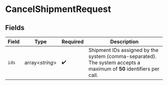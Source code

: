 # CancelShipmentRequest


## Fields

| Field                                                                                                               | Type                                                                                                                | Required                                                                                                            | Description                                                                                                         |
| ------------------------------------------------------------------------------------------------------------------- | ------------------------------------------------------------------------------------------------------------------- | ------------------------------------------------------------------------------------------------------------------- | ------------------------------------------------------------------------------------------------------------------- |
| `ids`                                                                                                               | array<*string*>                                                                                                     | :heavy_check_mark:                                                                                                  | Shipment IDs assigned by the system (comma-separated). The system accepts a maximum of **50** identifiers per call. |